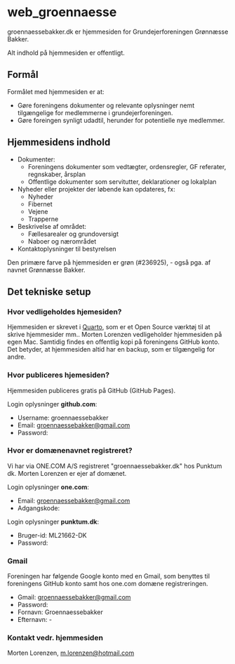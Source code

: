 # web_groennaesse

groennaessebakker.dk er hjemmesiden for Grundejerforeningen Grønnæsse Bakker.

Alt indhold på hjemmesiden er offentligt.


## Formål

Formålet med hjemmesiden er at:

-   Gøre foreningens dokumenter og relevante oplysninger nemt tilgængelige for medlemmerne i grundejerforeningen.
-   Gøre foreingen synligt udadtil, herunder for potentielle nye medlemmer.


## Hjemmesidens indhold

-   Dokumenter:
    -   Foreningens dokumenter som vedtægter, ordensregler, GF referater, regnskaber, årsplan
    -   Offentlige dokumenter som servitutter, deklarationer og lokalplan
-   Nyheder eller projekter der løbende kan opdateres, fx:
    -   Nyheder
    -   Fibernet
    -   Vejene
    -   Trapperne
-   Beskrivelse af området:
    -   Fællesarealer og grundoversigt
    -   Naboer og nærområdet
-   Kontaktoplysninger til bestyrelsen

Den primære farve på hjemmesiden er grøn (#236925), - også pga. af navnet Grønnæsse Bakker.



## Det tekniske setup


### Hvor vedligeholdes hjemesiden?

Hjemmesiden er skrevet i [Quarto](https://quarto.org/), som er et Open Source værktøj til at skrive hjemmesider mm.. Morten Lorenzen vedligeholder hjemmesiden på egen Mac. Samtidig findes en offentlig kopi på foreningens GitHub konto. Det betyder, at hjemmesiden altid har en backup, som er tilgængelig for andre.



### Hvor publiceres hjemesiden?

Hjemmesiden publiceres gratis på GitHub (GitHub Pages).

Login oplysninger **github.com**:

- Username: groennaessebakker
- Email: groennaessebakker@gmail.com
- Password: 


### Hvor er domænenavnet registreret?

Vi har via ONE.COM A/S registreret "groennaessebakker.dk" hos Punktum dk. Morten Lorenzen er ejer af domænet.

Login oplysninger **one.com**:

- Email: groennaessebakker@gmail.com
- Adgangskode:


Login oplysninger **punktum.dk**:

- Bruger-id: ML21662-DK
- Password:


### Gmail

Foreningen har følgende Google konto med en Gmail, som benyttes til foreningens GitHub konto samt hos one.com domæne registreringen.

- Gmail: groennaessebakker@gmail.com
- Password:
- Fornavn: Groennaessebakker
- Efternavn: -



### Kontakt vedr. hjemmesiden

Morten Lorenzen, m.lorenzen@hotmail.com 

